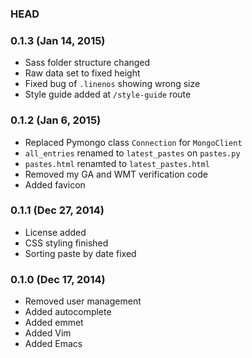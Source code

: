 ### HEAD

### 0.1.3 (Jan 14, 2015)

- Sass folder structure changed
- Raw data set to fixed height
- Fixed bug of `.linenos` showing wrong size
- Style guide added at `/style-guide` route

### 0.1.2 (Jan 6, 2015)

- Replaced Pymongo class `Connection` for `MongoClient`
- `all_entries` renamed to `latest_pastes` on `pastes.py`
- `pastes.html` renamted to `latest_pastes.html`
- Removed my GA and WMT verification code
- Added favicon

### 0.1.1 (Dec 27, 2014) 

- License added
- CSS styling finished
- Sorting paste by date fixed

### 0.1.0 (Dec 17, 2014)

- Removed user management
- Added autocomplete
- Added emmet
- Added Vim
- Added Emacs
